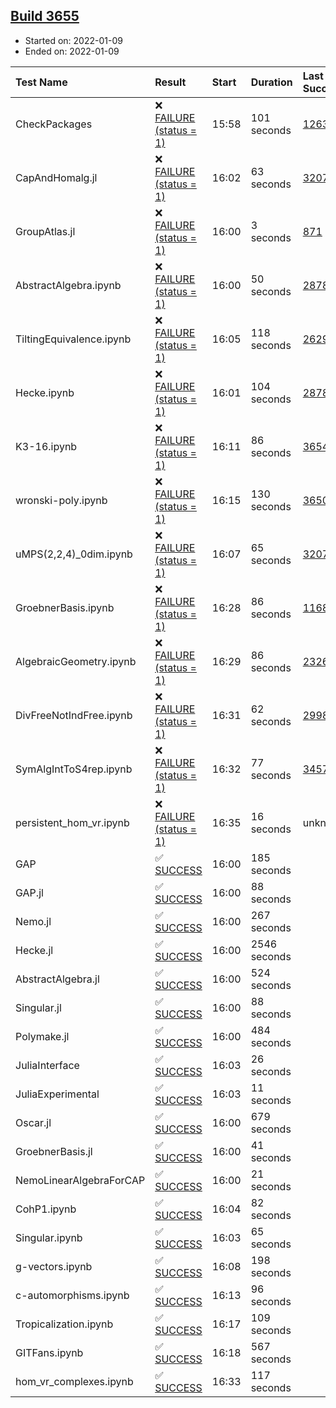 ## [Build 3655](https://oscarci.mathematik.uni-kl.de/job/oscar-stable/3655/)

* Started on: 2022-01-09
* Ended on: 2022-01-09

| Test Name    | Result | Start | Duration | Last Success | First Failure |
|:-------------|:-------|:------|:---------|:-------------|:--------------|
| CheckPackages | ❌ [FAILURE (status = 1)](https://oscarci.mathematik.uni-kl.de/job/oscar-stable/3655/artifact/logs/build-3655/CheckPackages.log) | 15:58 | 101 seconds | [1263](https://oscarci.mathematik.uni-kl.de/job/oscar-stable/1263/) | [1264](https://oscarci.mathematik.uni-kl.de/job/oscar-stable/1264/) |
| CapAndHomalg.jl | ❌ [FAILURE (status = 1)](https://oscarci.mathematik.uni-kl.de/job/oscar-stable/3655/artifact/logs/build-3655/CapAndHomalg.jl.log) | 16:02 | 63 seconds | [3207](https://oscarci.mathematik.uni-kl.de/job/oscar-stable/3207/) | [3208](https://oscarci.mathematik.uni-kl.de/job/oscar-stable/3208/) |
| GroupAtlas.jl | ❌ [FAILURE (status = 1)](https://oscarci.mathematik.uni-kl.de/job/oscar-stable/3655/artifact/logs/build-3655/GroupAtlas.jl.log) | 16:00 | 3 seconds | [871](https://oscarci.mathematik.uni-kl.de/job/oscar-stable/871/) | [872](https://oscarci.mathematik.uni-kl.de/job/oscar-stable/872/) |
| AbstractAlgebra.ipynb | ❌ [FAILURE (status = 1)](https://oscarci.mathematik.uni-kl.de/job/oscar-stable/3655/artifact/logs/build-3655/AbstractAlgebra.ipynb.log) | 16:00 | 50 seconds | [2878](https://oscarci.mathematik.uni-kl.de/job/oscar-stable/2878/) | [2879](https://oscarci.mathematik.uni-kl.de/job/oscar-stable/2879/) |
| TiltingEquivalence.ipynb | ❌ [FAILURE (status = 1)](https://oscarci.mathematik.uni-kl.de/job/oscar-stable/3655/artifact/logs/build-3655/TiltingEquivalence.ipynb.log) | 16:05 | 118 seconds | [2629](https://oscarci.mathematik.uni-kl.de/job/oscar-stable/2629/) | [2630](https://oscarci.mathematik.uni-kl.de/job/oscar-stable/2630/) |
| Hecke.ipynb | ❌ [FAILURE (status = 1)](https://oscarci.mathematik.uni-kl.de/job/oscar-stable/3655/artifact/logs/build-3655/Hecke.ipynb.log) | 16:01 | 104 seconds | [2878](https://oscarci.mathematik.uni-kl.de/job/oscar-stable/2878/) | [2879](https://oscarci.mathematik.uni-kl.de/job/oscar-stable/2879/) |
| K3-16.ipynb | ❌ [FAILURE (status = 1)](https://oscarci.mathematik.uni-kl.de/job/oscar-stable/3655/artifact/logs/build-3655/K3-16.ipynb.log) | 16:11 | 86 seconds | [3654](https://oscarci.mathematik.uni-kl.de/job/oscar-stable/3654/) | [3655](https://oscarci.mathematik.uni-kl.de/job/oscar-stable/3655/) |
| wronski-poly.ipynb | ❌ [FAILURE (status = 1)](https://oscarci.mathematik.uni-kl.de/job/oscar-stable/3655/artifact/logs/build-3655/wronski-poly.ipynb.log) | 16:15 | 130 seconds | [3650](https://oscarci.mathematik.uni-kl.de/job/oscar-stable/3650/) | [3651](https://oscarci.mathematik.uni-kl.de/job/oscar-stable/3651/) |
| uMPS(2,2,4)_0dim.ipynb | ❌ [FAILURE (status = 1)](https://oscarci.mathematik.uni-kl.de/job/oscar-stable/3655/artifact/logs/build-3655/uMPS-2-2-4-_0dim.ipynb.log) | 16:07 | 65 seconds | [3207](https://oscarci.mathematik.uni-kl.de/job/oscar-stable/3207/) | [3208](https://oscarci.mathematik.uni-kl.de/job/oscar-stable/3208/) |
| GroebnerBasis.ipynb | ❌ [FAILURE (status = 1)](https://oscarci.mathematik.uni-kl.de/job/oscar-stable/3655/artifact/logs/build-3655/GroebnerBasis.ipynb.log) | 16:28 | 86 seconds | [1168](https://oscarci.mathematik.uni-kl.de/job/oscar-stable/1168/) | [1169](https://oscarci.mathematik.uni-kl.de/job/oscar-stable/1169/) |
| AlgebraicGeometry.ipynb | ❌ [FAILURE (status = 1)](https://oscarci.mathematik.uni-kl.de/job/oscar-stable/3655/artifact/logs/build-3655/AlgebraicGeometry.ipynb.log) | 16:29 | 86 seconds | [2326](https://oscarci.mathematik.uni-kl.de/job/oscar-stable/2326/) | [2327](https://oscarci.mathematik.uni-kl.de/job/oscar-stable/2327/) |
| DivFreeNotIndFree.ipynb | ❌ [FAILURE (status = 1)](https://oscarci.mathematik.uni-kl.de/job/oscar-stable/3655/artifact/logs/build-3655/DivFreeNotIndFree.ipynb.log) | 16:31 | 62 seconds | [2998](https://oscarci.mathematik.uni-kl.de/job/oscar-stable/2998/) | [2999](https://oscarci.mathematik.uni-kl.de/job/oscar-stable/2999/) |
| SymAlgIntToS4rep.ipynb | ❌ [FAILURE (status = 1)](https://oscarci.mathematik.uni-kl.de/job/oscar-stable/3655/artifact/logs/build-3655/SymAlgIntToS4rep.ipynb.log) | 16:32 | 77 seconds | [3457](https://oscarci.mathematik.uni-kl.de/job/oscar-stable/3457/) | [3458](https://oscarci.mathematik.uni-kl.de/job/oscar-stable/3458/) |
| persistent_hom_vr.ipynb | ❌ [FAILURE (status = 1)](https://oscarci.mathematik.uni-kl.de/job/oscar-stable/3655/artifact/logs/build-3655/persistent_hom_vr.ipynb.log) | 16:35 | 16 seconds | unknown | unknown |
| GAP | ✅ [SUCCESS](https://oscarci.mathematik.uni-kl.de/job/oscar-stable/3655/artifact/logs/build-3655/GAP.log) | 16:00 | 185 seconds |  |  |
| GAP.jl | ✅ [SUCCESS](https://oscarci.mathematik.uni-kl.de/job/oscar-stable/3655/artifact/logs/build-3655/GAP.jl.log) | 16:00 | 88 seconds |  |  |
| Nemo.jl | ✅ [SUCCESS](https://oscarci.mathematik.uni-kl.de/job/oscar-stable/3655/artifact/logs/build-3655/Nemo.jl.log) | 16:00 | 267 seconds |  |  |
| Hecke.jl | ✅ [SUCCESS](https://oscarci.mathematik.uni-kl.de/job/oscar-stable/3655/artifact/logs/build-3655/Hecke.jl.log) | 16:00 | 2546 seconds |  |  |
| AbstractAlgebra.jl | ✅ [SUCCESS](https://oscarci.mathematik.uni-kl.de/job/oscar-stable/3655/artifact/logs/build-3655/AbstractAlgebra.jl.log) | 16:00 | 524 seconds |  |  |
| Singular.jl | ✅ [SUCCESS](https://oscarci.mathematik.uni-kl.de/job/oscar-stable/3655/artifact/logs/build-3655/Singular.jl.log) | 16:00 | 88 seconds |  |  |
| Polymake.jl | ✅ [SUCCESS](https://oscarci.mathematik.uni-kl.de/job/oscar-stable/3655/artifact/logs/build-3655/Polymake.jl.log) | 16:00 | 484 seconds |  |  |
| JuliaInterface | ✅ [SUCCESS](https://oscarci.mathematik.uni-kl.de/job/oscar-stable/3655/artifact/logs/build-3655/JuliaInterface.log) | 16:03 | 26 seconds |  |  |
| JuliaExperimental | ✅ [SUCCESS](https://oscarci.mathematik.uni-kl.de/job/oscar-stable/3655/artifact/logs/build-3655/JuliaExperimental.log) | 16:03 | 11 seconds |  |  |
| Oscar.jl | ✅ [SUCCESS](https://oscarci.mathematik.uni-kl.de/job/oscar-stable/3655/artifact/logs/build-3655/Oscar.jl.log) | 16:00 | 679 seconds |  |  |
| GroebnerBasis.jl | ✅ [SUCCESS](https://oscarci.mathematik.uni-kl.de/job/oscar-stable/3655/artifact/logs/build-3655/GroebnerBasis.jl.log) | 16:00 | 41 seconds |  |  |
| NemoLinearAlgebraForCAP | ✅ [SUCCESS](https://oscarci.mathematik.uni-kl.de/job/oscar-stable/3655/artifact/logs/build-3655/NemoLinearAlgebraForCAP.log) | 16:00 | 21 seconds |  |  |
| CohP1.ipynb | ✅ [SUCCESS](https://oscarci.mathematik.uni-kl.de/job/oscar-stable/3655/artifact/logs/build-3655/CohP1.ipynb.log) | 16:04 | 82 seconds |  |  |
| Singular.ipynb | ✅ [SUCCESS](https://oscarci.mathematik.uni-kl.de/job/oscar-stable/3655/artifact/logs/build-3655/Singular.ipynb.log) | 16:03 | 65 seconds |  |  |
| g-vectors.ipynb | ✅ [SUCCESS](https://oscarci.mathematik.uni-kl.de/job/oscar-stable/3655/artifact/logs/build-3655/g-vectors.ipynb.log) | 16:08 | 198 seconds |  |  |
| c-automorphisms.ipynb | ✅ [SUCCESS](https://oscarci.mathematik.uni-kl.de/job/oscar-stable/3655/artifact/logs/build-3655/c-automorphisms.ipynb.log) | 16:13 | 96 seconds |  |  |
| Tropicalization.ipynb | ✅ [SUCCESS](https://oscarci.mathematik.uni-kl.de/job/oscar-stable/3655/artifact/logs/build-3655/Tropicalization.ipynb.log) | 16:17 | 109 seconds |  |  |
| GITFans.ipynb | ✅ [SUCCESS](https://oscarci.mathematik.uni-kl.de/job/oscar-stable/3655/artifact/logs/build-3655/GITFans.ipynb.log) | 16:18 | 567 seconds |  |  |
| hom_vr_complexes.ipynb | ✅ [SUCCESS](https://oscarci.mathematik.uni-kl.de/job/oscar-stable/3655/artifact/logs/build-3655/hom_vr_complexes.ipynb.log) | 16:33 | 117 seconds |  |  |
